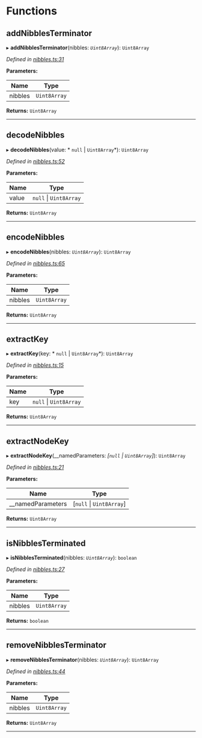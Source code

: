 

# Functions

<a id="addnibblesterminator"></a>

##  addNibblesTerminator

▸ **addNibblesTerminator**(nibbles: *`Uint8Array`*): `Uint8Array`

*Defined in [nibbles.ts:31](https://github.com/polkadot-js/common/blob/9fc3354/packages/trie-codec/src/nibbles.ts#L31)*

**Parameters:**

| Name | Type |
| ------ | ------ |
| nibbles | `Uint8Array` |

**Returns:** `Uint8Array`

___
<a id="decodenibbles"></a>

##  decodeNibbles

▸ **decodeNibbles**(value: * `null` &#124; `Uint8Array`*): `Uint8Array`

*Defined in [nibbles.ts:52](https://github.com/polkadot-js/common/blob/9fc3354/packages/trie-codec/src/nibbles.ts#L52)*

**Parameters:**

| Name | Type |
| ------ | ------ |
| value |  `null` &#124; `Uint8Array`|

**Returns:** `Uint8Array`

___
<a id="encodenibbles"></a>

##  encodeNibbles

▸ **encodeNibbles**(nibbles: *`Uint8Array`*): `Uint8Array`

*Defined in [nibbles.ts:65](https://github.com/polkadot-js/common/blob/9fc3354/packages/trie-codec/src/nibbles.ts#L65)*

**Parameters:**

| Name | Type |
| ------ | ------ |
| nibbles | `Uint8Array` |

**Returns:** `Uint8Array`

___
<a id="extractkey"></a>

##  extractKey

▸ **extractKey**(key: * `null` &#124; `Uint8Array`*): `Uint8Array`

*Defined in [nibbles.ts:15](https://github.com/polkadot-js/common/blob/9fc3354/packages/trie-codec/src/nibbles.ts#L15)*

**Parameters:**

| Name | Type |
| ------ | ------ |
| key |  `null` &#124; `Uint8Array`|

**Returns:** `Uint8Array`

___
<a id="extractnodekey"></a>

##  extractNodeKey

▸ **extractNodeKey**(__namedParameters: *[`null` &#124; `Uint8Array`]*): `Uint8Array`

*Defined in [nibbles.ts:21](https://github.com/polkadot-js/common/blob/9fc3354/packages/trie-codec/src/nibbles.ts#L21)*

**Parameters:**

| Name | Type |
| ------ | ------ |
| __namedParameters | [`null` &#124; `Uint8Array`] |

**Returns:** `Uint8Array`

___
<a id="isnibblesterminated"></a>

##  isNibblesTerminated

▸ **isNibblesTerminated**(nibbles: *`Uint8Array`*): `boolean`

*Defined in [nibbles.ts:27](https://github.com/polkadot-js/common/blob/9fc3354/packages/trie-codec/src/nibbles.ts#L27)*

**Parameters:**

| Name | Type |
| ------ | ------ |
| nibbles | `Uint8Array` |

**Returns:** `boolean`

___
<a id="removenibblesterminator"></a>

##  removeNibblesTerminator

▸ **removeNibblesTerminator**(nibbles: *`Uint8Array`*): `Uint8Array`

*Defined in [nibbles.ts:44](https://github.com/polkadot-js/common/blob/9fc3354/packages/trie-codec/src/nibbles.ts#L44)*

**Parameters:**

| Name | Type |
| ------ | ------ |
| nibbles | `Uint8Array` |

**Returns:** `Uint8Array`

___

